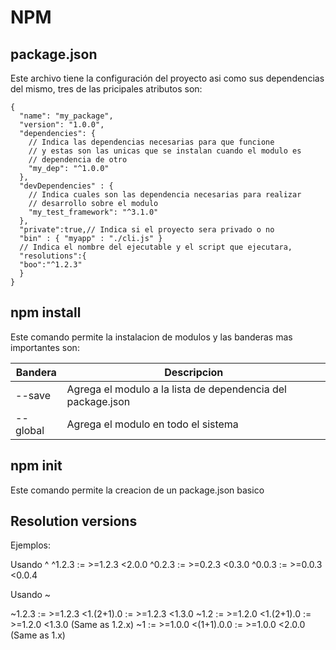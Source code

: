 # NPM
## package.json

Este archivo tiene la configuración del proyecto asi como sus dependencias del mismo, tres de las pricipales atributos son:

````
{
  "name": "my_package",
  "version": "1.0.0",
  "dependencies": { 
    // Indica las dependencias necesarias para que funcione
    // y estas son las unicas que se instalan cuando el modulo es
    // dependencia de otro
    "my_dep": "^1.0.0"
  },
  "devDependencies" : {
    // Indica cuales son las dependencia necesarias para realizar
    // desarrollo sobre el modulo
    "my_test_framework": "^3.1.0"
  },
  "private":true,// Indica si el proyecto sera privado o no
  "bin" : { "myapp" : "./cli.js" }
  // Indica el nombre del ejecutable y el script que ejecutara,
  "resolutions":{
  "boo":"^1.2.3"
  }
}
````

## npm install
Este comando permite la instalacion de modulos y las banderas mas importantes son:

| Bandera | Descripcion |
| ------ | ------ |
| --save | Agrega el modulo a la lista de dependencia del package.json |
| --global | Agrega el modulo en todo el sistema |

## npm init
Este comando permite la creacion de un package.json basico

## Resolution versions
Ejemplos:

Usando   ^
^1.2.3 := >=1.2.3 <2.0.0
^0.2.3 := >=0.2.3 <0.3.0
^0.0.3 := >=0.0.3 <0.0.4

Usando ~

~1.2.3 := >=1.2.3 <1.(2+1).0 := >=1.2.3 <1.3.0
~1.2 := >=1.2.0 <1.(2+1).0 := >=1.2.0 <1.3.0 (Same as 1.2.x)
~1 := >=1.0.0 <(1+1).0.0 := >=1.0.0 <2.0.0 (Same as 1.x)